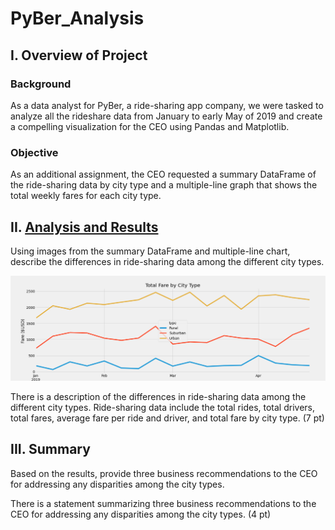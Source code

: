 # PyBer_Analysis

## I. Overview of Project

### Background
As a data analyst for PyBer, a ride-sharing app company, we were tasked to analyze all the rideshare data from January to early May of 2019 and create a compelling visualization  for the CEO using Pandas and Matplotlib.

### Objective
As an additional assignment, the CEO requested a summary DataFrame of the ride-sharing data by city type and a multiple-line graph that shows the total weekly fares for each city type.

## II. [Analysis and Results](PyBer_Challenge.ipynb)
Using images from the summary DataFrame and multiple-line chart, describe the differences in ride-sharing data among the different city types.

![](analysis/PyBer_fare_summary.png)

There is a description of the differences in ride-sharing data among the different city types. Ride-sharing data include the total rides, total drivers, total fares, average fare per ride and driver, and total fare by city type. (7 pt)


## III. Summary
Based on the results, provide three business recommendations to the CEO for addressing any disparities among the city types.

There is a statement summarizing three business recommendations to the CEO for addressing any disparities among the city types. (4 pt)
